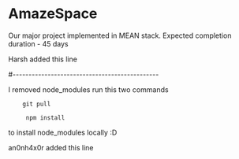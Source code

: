 # AmazeSpace
Our major project implemented in MEAN stack.
Expected completion duration - 45 days

Harsh added this line

#----------------------------------------------

I removed node_modules run this two commands

```
    git pull
```
```
     npm install
```

to install node_modules locally :D

an0nh4x0r added this line